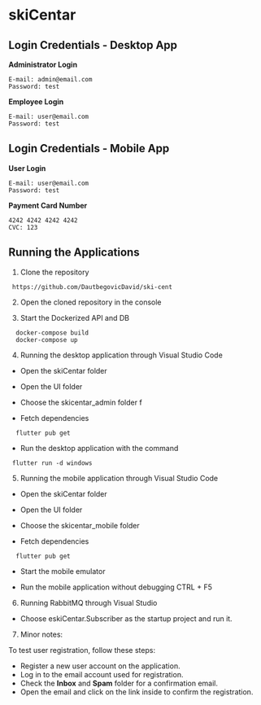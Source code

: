 
# skiCentar




## Login Credentials - Desktop App

**Administrator Login**

```plaintext
E-mail: admin@email.com
Password: test
```

**Employee Login**

```plaintext
E-mail: user@email.com
Password: test
```


 

## Login Credentials - Mobile App

**User Login**

```plaintext
E-mail: user@email.com
Password: test
```

**Payment Card Number**
```plaintext
4242 4242 4242 4242
CVC: 123
```
## Running the Applications

1. Clone the repository
```plaintext
 https://github.com/DautbegovicDavid/ski-cent
 ```

2. Open the cloned repository in the console

3. Start the Dockerized API and DB
```plaintext
  docker-compose build
  docker-compose up
```
4. Running the desktop application through Visual Studio Code

- Open the skiCentar folder

- Open the UI folder

- Choose the skicentar_admin folder f

- Fetch dependencies
```plaintext
  flutter pub get
```
- Run the desktop application with the command
```plaintext
 flutter run -d windows
```
5. Running the mobile application through Visual Studio Code

- Open the skiCentar folder

- Open the UI folder

- Choose the skicentar_mobile folder

- Fetch dependencies
```plaintext
  flutter pub get
```
- Start the mobile emulator

- Run the mobile application without debugging CTRL + F5

6. Running RabbitMQ through Visual Studio

- Choose eskiCentar.Subscriber as the startup project and run it.

7. Minor notes:

To test user registration, follow these steps:

- Register a new user account on the application.
- Log in to the email account used for registration.
- Check the **Inbox** and **Spam** folder for a confirmation email.
- Open the email and click on the link inside to confirm the registration.
